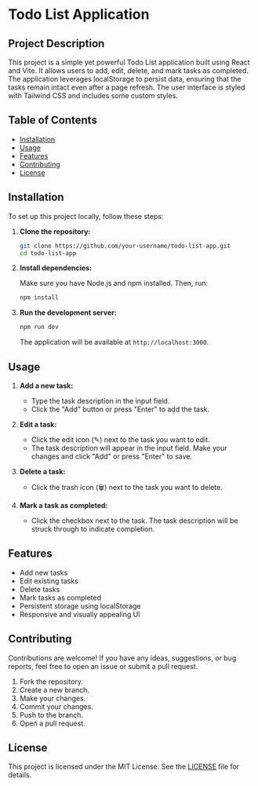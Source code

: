 # Todo List Application

## Project Description

This project is a simple yet powerful Todo List application built using React and Vite. It allows users to add, edit, delete, and mark tasks as completed. The application leverages localStorage to persist data, ensuring that the tasks remain intact even after a page refresh. The user interface is styled with Tailwind CSS and includes some custom styles.

## Table of Contents

- [Installation](#installation)
- [Usage](#usage)
- [Features](#features)
- [Contributing](#contributing)
- [License](#license)

## Installation

To set up this project locally, follow these steps:

1. **Clone the repository:**

    ```bash
    git clone https://github.com/your-username/todo-list-app.git
    cd todo-list-app
    ```

2. **Install dependencies:**

    Make sure you have Node.js and npm installed. Then, run:

    ```bash
    npm install
    ```

3. **Run the development server:**

    ```bash
    npm run dev
    ```

    The application will be available at `http://localhost:3000`.

## Usage

1. **Add a new task:**

    - Type the task description in the input field.
    - Click the "Add" button or press "Enter" to add the task.

2. **Edit a task:**

    - Click the edit icon (✎) next to the task you want to edit.
    - The task description will appear in the input field. Make your changes and click "Add" or press "Enter" to save.

3. **Delete a task:**

    - Click the trash icon (🗑️) next to the task you want to delete.

4. **Mark a task as completed:**

    - Click the checkbox next to the task. The task description will be struck through to indicate completion.

## Features

- Add new tasks
- Edit existing tasks
- Delete tasks
- Mark tasks as completed
- Persistent storage using localStorage
- Responsive and visually appealing UI

## Contributing

Contributions are welcome! If you have any ideas, suggestions, or bug reports, feel free to open an issue or submit a pull request.

1. Fork the repository.
2. Create a new branch.
3. Make your changes.
4. Commit your changes. 
5. Push to the branch.
6. Open a pull request.

## License

This project is licensed under the MIT License. See the [LICENSE](LICENSE) file for details.

